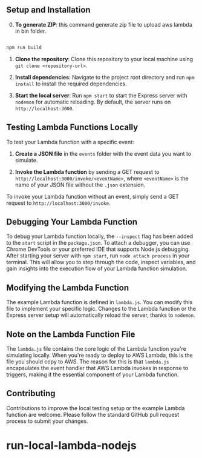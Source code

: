 ## Setup and Installation

0. **To generate ZIP**: this command generate zip file to upload aws lambda in bin folder.

```bash

npm run build

```

1. **Clone the repository**: Clone this repository to your local machine using `git clone <repository-url>`.

2. **Install dependencies**: Navigate to the project root directory and run `npm install` to install the required dependencies.

3. **Start the local server**: Run `npm start` to start the Express server with `nodemon` for automatic reloading. By default, the server runs on `http://localhost:3000`.

## Testing Lambda Functions Locally

To test your Lambda function with a specific event:

1. **Create a JSON file** in the `events` folder with the event data you want to simulate.

2. **Invoke the Lambda function** by sending a GET request to `http://localhost:3000/invoke/<eventName>`, where `<eventName>` is the name of your JSON file without the `.json` extension.

To invoke your Lambda function without an event, simply send a GET request to `http://localhost:3000/invoke`.

## Debugging Your Lambda Function

To debug your Lambda function locally, the `--inspect` flag has been added to the `start` script in the `package.json`. To attach a debugger, you can use Chrome DevTools or your preferred IDE that supports Node.js debugging. After starting your server with `npm start`, run `node attach process` in your terminal. This will allow you to step through the code, inspect variables, and gain insights into the execution flow of your Lambda function simulation.

## Modifying the Lambda Function

The example Lambda function is defined in `lambda.js`. You can modify this file to implement your specific logic. Changes to the Lambda function or the Express server setup will automatically reload the server, thanks to `nodemon`.

## Note on the Lambda Function File

The `lambda.js` file contains the core logic of the Lambda function you're simulating locally. When you're ready to deploy to AWS Lambda, this is the file you should copy to AWS. The reason for this is that `lambda.js` encapsulates the event handler that AWS Lambda invokes in response to triggers, making it the essential component of your Lambda function.

## Contributing

Contributions to improve the local testing setup or the example Lambda function are welcome. Please follow the standard GitHub pull request process to submit your changes.

# run-local-lambda-nodejs
